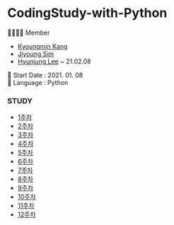# CodingStudy-with-Python

👨‍👩‍👧‍👧 Member
- [Kyoungmin Kang](https://github.com/kangkyoungmin)
- [Jiyoung Sim](https://github.com/Jiyooung)
- [Hyunjung Lee](https://github.com/Hyunnjung) ~ 21.02.08

🌱 Start Date : 2021. 01. 08<br>
🌱 Language : Python<br>

### STUDY
- [1주차](1주차)
- [2주차](2주차)
- [3주차](3주차)
- [4주차](4주차)
- [5주차](5주차)
- [6주차](6주차)
- [7주차](7주차)
- [8주차](8주차)
- [9주차](9주차)
- [10주차](10주차)
- [11주차](11주차)
- [12주차](12주차)

